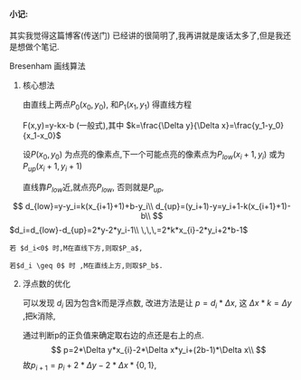 #### 小记:

其实我觉得这篇博客(传送门) 已经讲的很简明了,我再讲就是废话太多了,但是我还是想做个笔记.

Bresenham 画线算法

1. 核心想法

    由直线上两点$P_0(x_0,y_0)$, 和$P_1(x_1,y_1)$ 得直线方程

    F(x,y)=y-kx-b (一般式),其中 $k=\frac{\Delta y}{\Delta x}=\frac{y_1-y_0}{x_1-x_0}$ 

    设$P(x_0,y_0)$ 为点亮的像素点,下一个可能点亮的像素点为$P_{low}(x_i+1,y_i)$ 或为 $P_{up}(x_i+1,y_i+1)$ 

    直线靠$P_{low}$近,就点亮$P_{low}$, 否则就是$P_{up}$,

    
$$
    d_{low}=y-y_i=k(x_{i+1}+1)+b-y_i\\
d_{up}=(y_i+1)-y=y_i+1-k(x_{i+1}+1)-b\\
    $$
    $d_i=d_{low}-d_{up}=2*y-2*y_i-1\\ \,\,\,=2*k*x_{i}-2*y_i+2*b-1$
    
    
    
    若 $d_i<0$ 时,M在直线下方,则取$P_a$,
    
    若$d_i \geq 0$ 时 ,M在直线上方,则取$P_b$.

2. 浮点数的优化

   可以发现 $d_i$ 因为包含k而是浮点数,  改进方法是让 $p=d_i*\Delta x$, 这  $\Delta x*k=\Delta y$ ,把k消除,

   通过判断p的正负值来确定取右边的点还是右上的点.
   $$
   p=2*\Delta y*x_{i}-2*\Delta x*y_i+(2b-1)*\Delta x\\
   $$
    故$p_{i+1}=p_i+2*\Delta y-2*\Delta x*\{0,1\}$,

   

   

